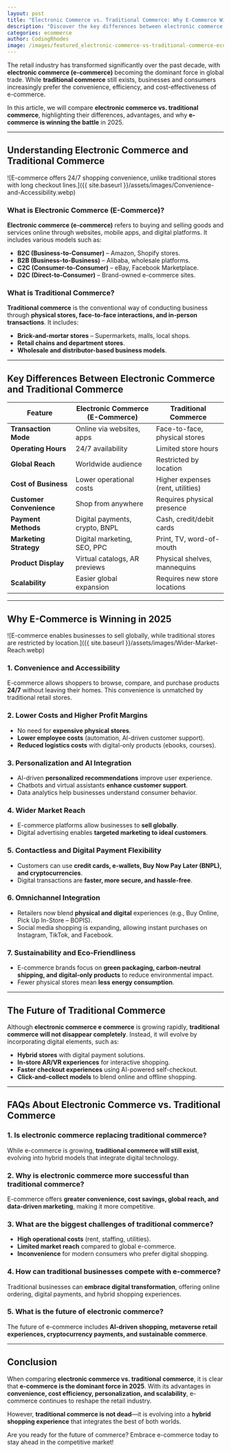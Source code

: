 ```yaml
---
layout: post
title: "Electronic Commerce vs. Traditional Commerce: Why E-Commerce Wins"
description: "Discover the key differences between electronic commerce (e-commerce) and traditional commerce. Learn why e-commerce is dominating the retail industry in 2025."
categories: ecommerce
author: CodingRhodes
image: /images/featured_electronic-commerce-vs-traditional-commerce-ecommerce-wins.webp
---
```


The retail industry has transformed significantly over the past decade, with **electronic commerce (e-commerce)** becoming the dominant force in global trade. While **traditional commerce** still exists, businesses and consumers increasingly prefer the convenience, efficiency, and cost-effectiveness of e-commerce.

In this article, we will compare **electronic commerce vs. traditional commerce**, highlighting their differences, advantages, and why **e-commerce is winning the battle** in 2025.

---

## Understanding Electronic Commerce and Traditional Commerce

![E-commerce offers 24/7 shopping convenience, unlike traditional stores with long checkout lines.]({{ site.baseurl }}/assets/images/Convenience-and-Accessibility.webp)

### **What is Electronic Commerce (E-Commerce)?**
**Electronic commerce (e-commerce)** refers to buying and selling goods and services online through websites, mobile apps, and digital platforms. It includes various models such as:
- **B2C (Business-to-Consumer)** – Amazon, Shopify stores.
- **B2B (Business-to-Business)** – Alibaba, wholesale platforms.
- **C2C (Consumer-to-Consumer)** – eBay, Facebook Marketplace.
- **D2C (Direct-to-Consumer)** – Brand-owned e-commerce sites.

### **What is Traditional Commerce?**
**Traditional commerce** is the conventional way of conducting business through **physical stores, face-to-face interactions, and in-person transactions**. It includes:
- **Brick-and-mortar stores** – Supermarkets, malls, local shops.
- **Retail chains and department stores**.
- **Wholesale and distributor-based business models**.

---

## Key Differences Between Electronic Commerce and Traditional Commerce

| Feature                | Electronic Commerce (E-Commerce)  | Traditional Commerce  |
|------------------------|---------------------------------|------------------------|
| **Transaction Mode**   | Online via websites, apps       | Face-to-face, physical stores |
| **Operating Hours**    | 24/7 availability               | Limited store hours |
| **Global Reach**      | Worldwide audience             | Restricted by location |
| **Cost of Business**   | Lower operational costs         | Higher expenses (rent, utilities) |
| **Customer Convenience** | Shop from anywhere            | Requires physical presence |
| **Payment Methods**    | Digital payments, crypto, BNPL  | Cash, credit/debit cards |
| **Marketing Strategy** | Digital marketing, SEO, PPC     | Print, TV, word-of-mouth |
| **Product Display**    | Virtual catalogs, AR previews   | Physical shelves, mannequins |
| **Scalability**        | Easier global expansion         | Requires new store locations |

---

## Why E-Commerce is Winning in 2025

![E-commerce enables businesses to sell globally, while traditional stores are restricted by location.]({{ site.baseurl }}/assets/images/Wider-Market-Reach.webp)

### 1. **Convenience and Accessibility**
E-commerce allows shoppers to browse, compare, and purchase products **24/7** without leaving their homes. This convenience is unmatched by traditional retail stores.

### 2. **Lower Costs and Higher Profit Margins**
- No need for **expensive physical stores**.
- **Lower employee costs** (automation, AI-driven customer support).
- **Reduced logistics costs** with digital-only products (ebooks, courses).

### 3. **Personalization and AI Integration**
- AI-driven **personalized recommendations** improve user experience.
- Chatbots and virtual assistants **enhance customer support**.
- Data analytics help businesses understand consumer behavior.

### 4. **Wider Market Reach**
- E-commerce platforms allow businesses to **sell globally**.
- Digital advertising enables **targeted marketing to ideal customers**.

### 5. **Contactless and Digital Payment Flexibility**
- Customers can use **credit cards, e-wallets, Buy Now Pay Later (BNPL), and cryptocurrencies**.
- Digital transactions are **faster, more secure, and hassle-free**.

### 6. **Omnichannel Integration**
- Retailers now blend **physical and digital** experiences (e.g., Buy Online, Pick Up In-Store – BOPIS).
- Social media shopping is expanding, allowing instant purchases on Instagram, TikTok, and Facebook.

### 7. **Sustainability and Eco-Friendliness**
- E-commerce brands focus on **green packaging, carbon-neutral shipping, and digital-only products** to reduce environmental impact.
- Fewer physical stores mean **less energy consumption**.

---

## The Future of Traditional Commerce

Although **electronic commerce e commerce** is growing rapidly, **traditional commerce will not disappear completely**. Instead, it will evolve by incorporating digital elements, such as:
- **Hybrid stores** with digital payment solutions.
- **In-store AR/VR experiences** for interactive shopping.
- **Faster checkout experiences** using AI-powered self-checkout.
- **Click-and-collect models** to blend online and offline shopping.

---

## FAQs About Electronic Commerce vs. Traditional Commerce

### 1. **Is electronic commerce replacing traditional commerce?**
While e-commerce is growing, **traditional commerce will still exist**, evolving into hybrid models that integrate digital technology.

### 2. **Why is electronic commerce more successful than traditional commerce?**
E-commerce offers **greater convenience, cost savings, global reach, and data-driven marketing**, making it more competitive.

### 3. **What are the biggest challenges of traditional commerce?**
- **High operational costs** (rent, staffing, utilities).
- **Limited market reach** compared to global e-commerce.
- **Inconvenience** for modern consumers who prefer digital shopping.

### 4. **How can traditional businesses compete with e-commerce?**
Traditional businesses can **embrace digital transformation**, offering online ordering, digital payments, and hybrid shopping experiences.

### 5. **What is the future of electronic commerce?**
The future of e-commerce includes **AI-driven shopping, metaverse retail experiences, cryptocurrency payments, and sustainable commerce**.

---

## Conclusion

When comparing **electronic commerce vs. traditional commerce**, it is clear that **e-commerce is the dominant force in 2025**. With its advantages in **convenience, cost efficiency, personalization, and scalability**, e-commerce continues to reshape the retail industry.

However, **traditional commerce is not dead**—it is evolving into a **hybrid shopping experience** that integrates the best of both worlds.

Are you ready for the future of commerce? Embrace e-commerce today to stay ahead in the competitive market!
